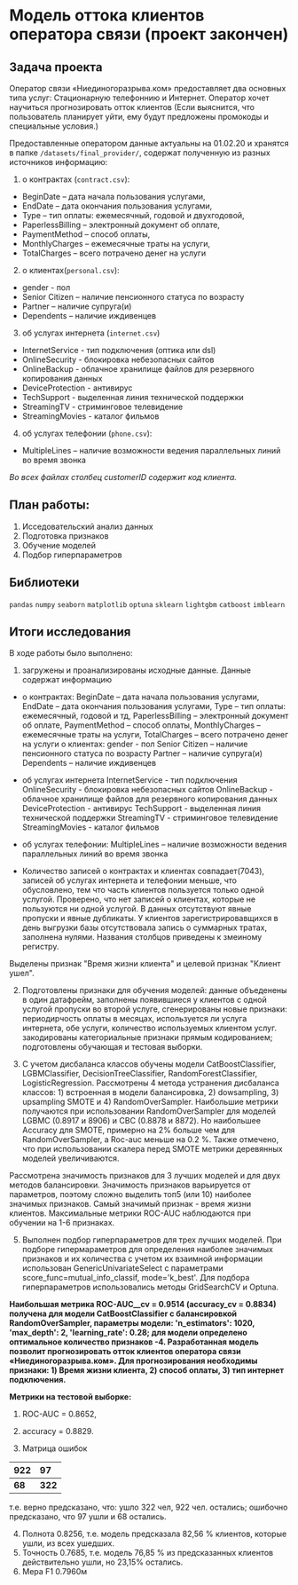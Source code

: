# Модель оттока клиентов оператора связи (проект закончен)

## Задача проекта

Оператор связи «Ниединогоразрыва.ком» предоставляет два основных типа услуг: Стационарную телефоннию и Интернет. Оператор хочет научиться прогнозировать отток клиентов (Если выяснится, что пользователь планирует уйти, ему будут предложены промокоды и специальные условия.)

Предоставленные оператором данные актуальны на 01.02.20 и хранятся в папке `/datasets/final_provider/`, содержат полученную из разных источников информацию:

1. о контрактах (`contract.csv`): 
- BeginDate – дата начала пользования услугами,
- EndDate – дата окончания пользования услугами,
- Type – тип оплаты: ежемесячный, годовой и двухгодовой,
- PaperlessBilling – электронный документ об оплате,
- PaymentMethod – способ оплаты,
- MonthlyCharges – ежемесячные траты на услуги,
- TotalCharges – всего потрачено денег на услуги

2. о клиентах(`personal.csv`):
- gender - пол
- Senior Citizen – наличие пенсионного статуса по возрасту
- Partner – наличие супруга(и)
- Dependents – наличие иждивенцев

3. об услугах интернета (`internet.csv`)
- InternetService - тип подключения (оптика или dsl)
- OnlineSecurity - блокировка небезопасных сайтов
- OnlineBackup - облачное хранилище файлов для резервного копирования данных
- DeviceProtection - антивирус 
- TechSupport - выделенная линия технической поддержки
- StreamingTV - стриминговое телевидение 
- StreamingMovies - каталог фильмов

4. об услугах телефонии (`phone.csv`):
- MultipleLines – наличие возможности ведения параллельных линий во время звонка

*Во всех файлах столбец customerID содержит код клиента.*

## План работы:
1. Исседовательский анализ данных
2. Подготовка признаков
3. Обучение моделей 
4. Подбор гиперпараметров

## Библиотеки
`pandas` `numpy` `seaborn` `matplotlib` `optuna` `sklearn` `lightgbm` `catboost` `imblearn`

## Итоги исследования

В ходе работы было выполнено:

1. загружены и проанализированы исходные данные. Данные содержат информацию 
- о контрактах: BeginDate – дата начала пользования услугами, EndDate – дата окончания пользования услугами, Type – тип оплаты: ежемесячный, годовой и тд, PaperlessBilling – электронный документ об оплате, PaymentMethod – способ оплаты, MonthlyCharges – ежемесячные траты на услуги, TotalCharges – всего потрачено денег на услуги
о клиентах: gender - пол Senior Citizen – наличие пенсионного статуса по возрасту Partner – наличие супруга(и) Dependents – наличие иждивенцев

- об услугах интернета InternetService - тип подключения OnlineSecurity - блокировка небезопасных сайтов OnlineBackup - облачное хранилище файлов для резервного копирования данных DeviceProtection - антивирус TechSupport - выделенная линия технической поддержки StreamingTV - стриминговое телевидение StreamingMovies - каталог фильмов

- об услугах телефонии: MultipleLines – наличие возможности ведения параллельных линий во время звонка

- Количество записей о контрактах и клиентах совпадает(7043), записей об услугах интернета и телефонии меньше, что обусловлено, тем что часть клиентов пользуется только одной услугой. Проверено, что нет записей о клиентах, которые не пользуются ни одной услугой. В данных отсутствуют явные пропуски и явные дубликаты. У клиентов зарегистрировавщихся в день выгрузки базы отсутствовала запись о суммарных тратах, заполнена нулями. Названия столбцов приведены к змеиному регистру.

Выделены признак "Время жизни клиента" и целевой признак "Клиент ушел".

2. Подготовлены признаки для обучения моделей:
данные объеденены в один датафрейм,
заполнены появившиеся у клиентов с одной услугой пропуски во второй услуге,
сгенерированы новые признаки: периодирчость оплаты в месяцах, используется ли услуга интернета, обе услуги, количество используемых клиентом услуг.
закодированы категориальные признаки прямым кодированием;
подготовлены обучающая и тестовая выборки.

3. С учетом дисбаланса классов обучены модели CatBoostClassifier, LGBMClassifier, DecisionTreeClassifier, RandomForestClassifier, LogisticRegression.
Рассмотрены 4 метода устранения дисбаланса классов: 1) встроенная в модели балансировка, 2) dowsampling, 3) upsampling SMOTE и 4) RandomOverSampler. 
Наибольшие метрики получаются при использовании RandomOverSampler для моделей LGBMC (0.8917 и 8906) и CBC (0.8878 и 8872). Но наибольшее Accuracy для SMOTE, примерно на 2% больше чем для RandomOverSampler, а Roc-auc меньше на 0.2 %. Также отмечено, что при использовании скалера перед SMOTE метрики деревянных моделей увеличиваются. 

Рассмотрена значимость признаков для 3 лучших моделей и для двух методов балансировки. Значимость признаков варьируется от параметров, поэтому сложно выделить топ5 (или 10) наиболее значимых признаков. Самый значимый признак - время жизни клиентов. Максимальные метрики ROC-AUC наблюдаются при обучении на 1-6 признаках.

5. Выполнен подбор гиперпараметров для трех лучших моделей.
При подборе гипермараметров для определения наиболее значимых признаков и их количества с учетом их взаимной информации использован GenericUnivariateSelect с параметрами score_func=mutual_info_classif, mode='k_best'.
Для подбора гиперпараметров использовались методы GridSearchCV и Optuna.

**Наибольшая метрика ROC-AUC__cv = 0.9514 (accuracy_cv = 0.8834) получена для модели CatBoostClassifier с балансировкой RandomOverSampler, параметры модели: 'n_estimators': 1020, 'max_depth': 2, 'learning_rate': 0.28; для модели определено оптимальное количество признаков -4. Разработанная модель позволит прогнозировать отток клиентов оператора связи «Ниединогоразрыва.ком». Для прогнозирования необходимы признаки: 1) Время жизни клиента, 2) способ оплаты, 3) тип интернет подключения.** 

**Метрики на тестовой выборке:**
1. ROC-AUC = 0.8652, 
2. accuracy = 0.8829.

3. Матрица ошибок

|922|97|
|:-|:-----|
|**68**|**322**|

 т.е. верно предсказано, что: ушло 322 чел, 922 чел. остались; ошибочно предсказано, что 97 ушли и 68 остались.
 
4. Полнота 0.8256, т.е. модель предсказала 82,56 % клиентов, которые ушли, из всех ушедших. 
5. Точность 0.7685, т.е. модель 76,85 % из предсказанных клиентов действительно ушли, но 23,15% остались.
6. Мера F1 0.7960м


